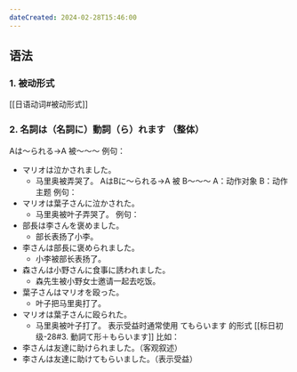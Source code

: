```yaml
---
dateCreated: 2024-02-28T15:46:00
---
```

## 语法
### 1. 被动形式
[[日语动词#被动形式]]
### 2. 名詞は（名詞に）動詞（ら）れます  （整体）
Aは〜られる→A 被～～～
例句：
- マリオは泣かされました。
	- 马里奥被弄哭了。
AはBに〜られる→A 被 B～～～
A：动作对象
B：动作主题
例句：
- マリオは葉子さんに泣かされた。
	- 马里奥被叶子弄哭了。
例句：
- 部長は李さんを褒めました。
	- 部长表扬了小李。
- 李さんは部長に褒められました。
	- 小李被部长表扬了。
- 森さんは小野さんに食事に誘われました。
	- 森先生被小野女士邀请一起去吃饭。
- 葉子さんはマリオを殴った。
	- 叶子把马里奥打了。
- マリオは葉子さんに殴られた。
	- 马里奥被叶子打了。
表示受益时通常使用 てもらいます 的形式 [[标日初级-28#3. 動詞て形＋もらいます]]
比如：
- 李さんは友達に助けられました。（客观叙述）
- 李さんは友達に助けてもらいました。（表示受益）